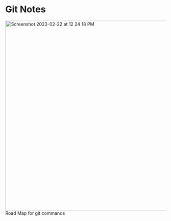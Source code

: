 # Git Notes
<img width="596" alt="Screenshot 2023-02-22 at 12 24 18 PM" src="https://user-images.githubusercontent.com/115966808/226376046-292ee51c-8c69-4674-87a1-8ae0e5abf19a.png">
Road Map for git commands
